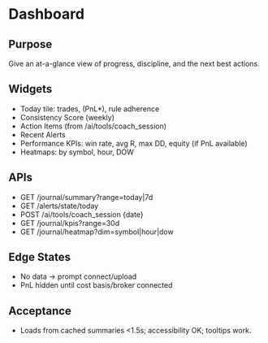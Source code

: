 # Dashboard

## Purpose
Give an at-a-glance view of progress, discipline, and the next best actions.

## Widgets
- Today tile: trades, (PnL*), rule adherence
- Consistency Score (weekly)
- Action Items (from /ai/tools/coach_session)
- Recent Alerts
- Performance KPIs: win rate, avg R, max DD, equity (if PnL available)
- Heatmaps: by symbol, hour, DOW

## APIs
- GET /journal/summary?range=today|7d
- GET /alerts/state/today
- POST /ai/tools/coach_session {date}
- GET /journal/kpis?range=30d
- GET /journal/heatmap?dim=symbol|hour|dow

## Edge States
- No data -> prompt connect/upload
- PnL hidden until cost basis/broker connected

## Acceptance
- Loads from cached summaries <1.5s; accessibility OK; tooltips work.
